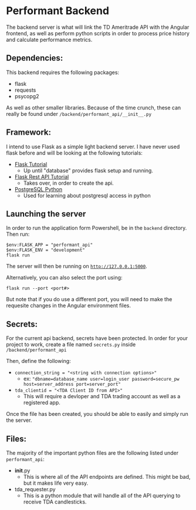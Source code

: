 # Performant Backend

The backend server is what will link the TD Ameritrade API with the Angular frontend, as well as perform python scripts in order to process price history and calculate performance metrics.

## Dependencies:

This backend requires the following packages:

- flask
- requests
- psycopg2

As well as other smaller libraries. Because of the time crunch, these can really be found under `/backend/performant_api/__init__.py`

## Framework:

I intend to use Flask as a simple light backend server. I have never used flask before and will be looking at the following tutorials:

- [Flask Tutorial](https://flask.palletsprojects.com/en/2.0.x/tutorial/)
    - Up until "database" provides flask setup and running.
- [Flask Rest API Tutorial](https://pythonbasics.org/flask-rest-api/)
    - Takes over, in order to create the api.
- [PostgreSQL Python](https://www.postgresqltutorial.com/postgresql-python/)
    - Used for learning about postgresql access in python

## Launching the server

In order to run the application form Powershell, be in the `backend` directory. Then run:

```
$env:FLASK_APP = "performant_api"
$env:FLASK_ENV = "development"
flask run
```

The server will then be running on [`http://127.0.0.1:5000`](http://127.0.0.1:5000).

Alternatively, you can also select the port using:
```
flask run --port <port#>
```

But note that if you do use a different port, you will need to make the requesite changes in the Angular environment files.

## Secrets:

For the current api backend, secrets have been protected. In order for your project to work, create a file named `secrets.py` inside `/backend/performant_api`

Then, define the following:
- `connection_string = "<string with connection options>"`
    - ex: `"dbname=database_name user=login_user password=secure_pw host=server_address port=server_port"`
- `tda_clientid = "<TDA Client ID from API>"`
    - This will require a devloper and TDA trading account as well as a registered app.

Once the file has been created, you should be able to easily and simply run the server.

## Files:

The majority of the important python files are the following listed under `performant_api`:
- __init__.py
    - This is where all of the API endpoints are defined. This might be bad, but it makes life very easy.
- tda_requester.py
    - This is a python module that will handle all of the API querying to receive TDA candlesticks.